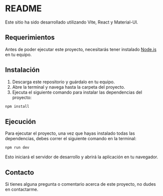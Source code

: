 # README

Este sitio ha sido desarrollado utilizando Vite, React y Material-UI.

## Requerimientos

Antes de poder ejecutar este proyecto, necesitarás tener instalado [Node.js](https://nodejs.org/) en tu equipo. 

## Instalación

1. Descarga este repositorio y guárdalo en tu equipo.
2. Abre la terminal y navega hasta la carpeta del proyecto.
3. Ejecuta el siguiente comando para instalar las dependencias del proyecto:

```sh
npm install
```

## Ejecución

Para ejecutar el proyecto, una vez que hayas instalado todas las dependencias, debes correr el siguiente comando en la terminal:

```sh
npm run dev
```

Esto iniciará el servidor de desarrollo y abrirá la aplicación en tu navegador.

## Contacto

Si tienes alguna pregunta o comentario acerca de este proyecto, no dudes en contactarme.